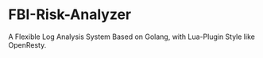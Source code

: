 # FBI-Risk-Analyzer
A Flexible Log Analysis System Based on Golang, with Lua-Plugin Style like OpenResty.
